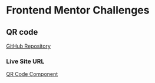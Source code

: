 # Frontend Mentor Challenges

## QR code
[GitHub Repository](https://github.com/blogos47/frontend-mentor-challenges/tree/main/qr-code-component-main)

### Live Site URL
[QR Code Component](https://main--lucent-liger-28ed66.netlify.app/qr-code-component-main/)